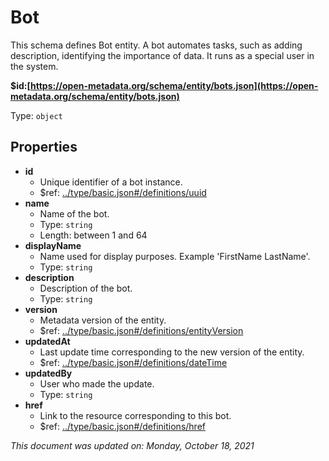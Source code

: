 # Bot

This schema defines Bot entity. A bot automates tasks, such as adding description, identifying the importance of data. It runs as a special user in the system.

**$id:[https://open-metadata.org/schema/entity/bots.json](https://open-metadata.org/schema/entity/bots.json)**

Type: `object`

## Properties
 - **id**
   - Unique identifier of a bot instance.
   - $ref: [../type/basic.json#/definitions/uuid](../types/basic.md#uuid)
 - **name**
   - Name of the bot.
   - Type: `string`
   - Length: between 1 and 64
 - **displayName**
   - Name used for display purposes. Example 'FirstName LastName'.
   - Type: `string`
 - **description**
   - Description of the bot.
   - Type: `string`
 - **version**
   - Metadata version of the entity.
   - $ref: [../type/basic.json#/definitions/entityVersion](../types/basic.md#entityversion)
 - **updatedAt**
   - Last update time corresponding to the new version of the entity.
   - $ref: [../type/basic.json#/definitions/dateTime](../types/basic.md#datetime)
 - **updatedBy**
   - User who made the update.
   - Type: `string`
 - **href**
   - Link to the resource corresponding to this bot.
   - $ref: [../type/basic.json#/definitions/href](../types/basic.md#href)


_This document was updated on: Monday, October 18, 2021_